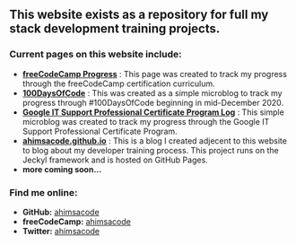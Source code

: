 This website exists as a repository for full my stack development training projects.
---
### Current pages on this website include:
- **[freeCodeCamp Progress](/fcc/)**
: This page was created to track my progress through the freeCodeCamp certification curriculum.
- **[100DaysOfCode](/100daysofcode/)**
: This was created as a simple microblog to track my progress through #100DaysOfCode beginning in mid-December 2020.
- **[Google IT Support Professional Certificate Program Log](/it-support-pro-certificate-program.md)**
:  This simple microblog was created to track my progress through the Google IT Support Professional Certificate Program.
- **[ahimsacode.github.io](https://ahimsacode.github.io/)**
: This is a blog I created adjecent to this website to blog about my developer training process. This project runs on the Jeckyl framework and is hosted on GitHub Pages.
- **more coming soon...**


### Find me online:
- **GitHub:** [ahimsacode](https://github.com/ahimsacode)
- **freeCodeCamp:** [ahimsacode](https://www.freecodecamp.org/ahimsacode)
- **Twitter:** [ahimsacode](https://twitter.com/ahimsacode)
